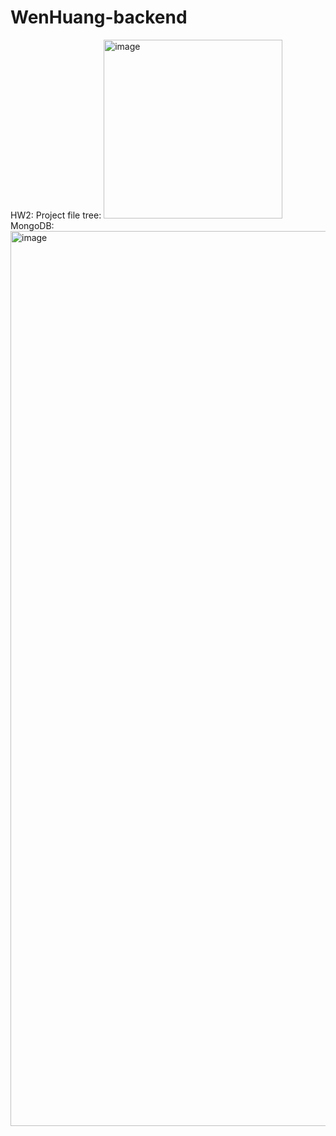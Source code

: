 # WenHuang-backend

HW2:
Project file tree:
<img width="286" alt="image" src="https://media.github.ccs.neu.edu/user/9360/files/1e0cf561-6f2b-42b6-b261-62aba7098d77">
MongoDB:
<img width="1432" alt="image" src="https://media.github.ccs.neu.edu/user/9360/files/ce65a2ba-9a59-4fe1-b4fa-5e8f28ab2f0c">
